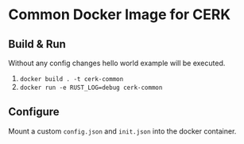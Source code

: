 # Common Docker Image for CERK 

## Build & Run

Without any config changes hello world example will be executed.

1. `docker build . -t cerk-common`
2. `docker run -e RUST_LOG=debug cerk-common`

## Configure

Mount a custom `config.json` and `init.json` into the docker container.
